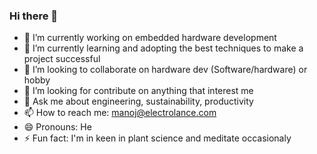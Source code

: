 ### Hi there 👋

<!--
**manoj153/manoj153** is a ✨ _special_ ✨ repository because its `README.md` (this file) appears on your GitHub profile.

Here are some ideas to get you started:

- 🔭 I’m currently working on embedded hardware development
- 🌱 I’m currently learning and adopting the best techniques to make a project successful
- 👯 I’m looking to collaborate on hardware dev (Software/hardware)
- 🤔 I’m looking for contribute on learn anything that interest me
- 💬 Ask me about engineering, sustainability
- 📫 How to reach me: manoj@electrolance.com
- 😄 Pronouns: He
- ⚡ Fun fact: I'm keen in plant science
-->

- 🔭 I’m currently working on embedded hardware development
- 🌱 I’m currently learning and adopting the best techniques to make a project successful
- 👯 I’m looking to collaborate on hardware dev (Software/hardware) or hobby
- 🤔 I’m looking for contribute on anything that interest me
- 💬 Ask me about engineering, sustainability, productivity
- 📫 How to reach me: manoj@electrolance.com
- 😄 Pronouns: He
- ⚡ Fun fact: I'm in keen in plant science and meditate occasionaly 
